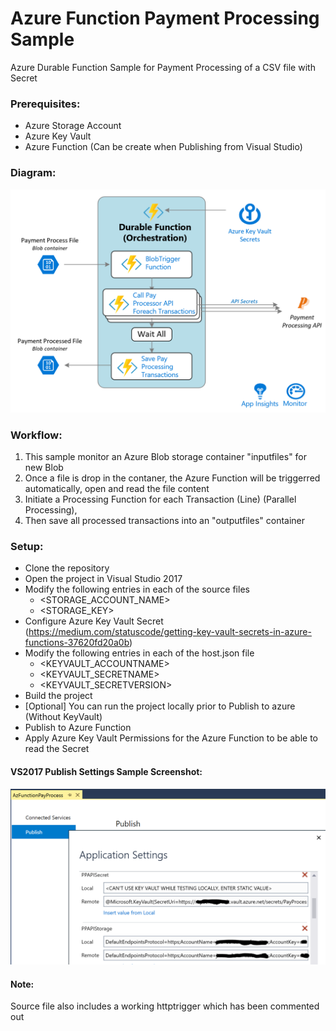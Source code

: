 # Azure Function Payment Processing Sample

Azure Durable Function Sample for Payment Processing of a CSV file with Secret

### Prerequisites:
- Azure Storage Account
- Azure Key Vault
- Azure Function (Can be create when Publishing from Visual Studio)

### Diagram:
![GitHub Logo](/workflow.png)

### Workflow:
1. This sample monitor an Azure Blob storage container "inputfiles" for new Blob
1. Once a file is drop in the contaner, the Azure Function will be triggerred automatically, open and read the file content
1. Initiate a Processing Function for each Transaction (Line) (Parallel Processing),
1. Then save all processed transactions into an "outputfiles" container

### Setup:
- Clone the repository
- Open the project in Visual Studio 2017
- Modify the following entries in each of the source files
  - <STORAGE_ACCOUNT_NAME>
  - <STORAGE_KEY>
- Configure Azure Key Vault Secret (https://medium.com/statuscode/getting-key-vault-secrets-in-azure-functions-37620fd20a0b)
- Modify the following entries in each of the host.json file
  - <KEYVAULT_ACCOUNTNAME>
  - <KEYVAULT_SECRETNAME>
  - <KEYVAULT_SECRETVERSION>
- Build the project
- [Optional] You can run the project locally prior to Publish to azure (Without KeyVault)
- Publish to Azure Function
- Apply Azure Key Vault Permissions for the Azure Function to be able to read the Secret 


#### VS2017 Publish Settings Sample Screenshot:
![GitHub Logo](/PublishProfile-AKVSettings.PNG)


#### Note:
Source file also includes a working httptrigger which has been commented out
